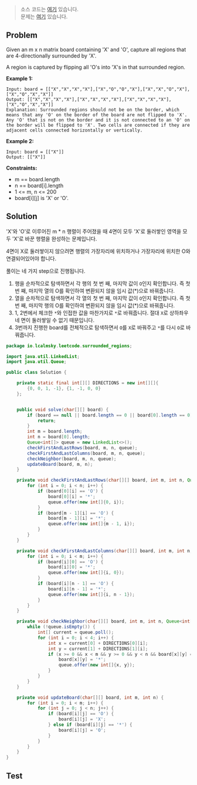 > 소스 코드는 [여기](https://github.com/lcalmsky/leetcode/blob/master/src/main/java/io/lcalmsky/leetcode/surrounded_regions/Solution.java) 있습니다.  
> 문제는 [여기](https://leetcode.com/problems/surrounded-regions/) 있습니다.

## Problem

Given an m x n matrix board containing 'X' and 'O', capture all regions that are 4-directionally surrounded by 'X'.

A region is captured by flipping all 'O's into 'X's in that surrounded region.

**Example 1:**

```text
Input: board = [["X","X","X","X"],["X","O","O","X"],["X","X","O","X"],["X","O","X","X"]]
Output: [["X","X","X","X"],["X","X","X","X"],["X","X","X","X"],["X","O","X","X"]]
Explanation: Surrounded regions should not be on the border, which means that any 'O' on the border of the board are not flipped to 'X'. Any 'O' that is not on the border and it is not connected to an 'O' on the border will be flipped to 'X'. Two cells are connected if they are adjacent cells connected horizontally or vertically.
```

**Example 2:**

```text
Input: board = [["X"]]
Output: [["X"]]
```

**Constraints:**

* m == board.length
* n == board[i].length
* 1 <= m, n <= 200
* board[i][j] is 'X' or 'O'.

## Solution

'X'와 'O'로 이루어진 m * n 행렬이 주어졌을 때 4면이 모두 'X'로 둘러쌓인 영역을 모두 'X'로 바꾼 행렬을 완성하는 문제입니다.

4면이 X로 둘러쌓이지 않으려면 행렬의 가장자리에 위치하거나 가장자리에 위치한 O와 연결되어있어야 합니다.

풀이는 네 가지 step으로 진행됩니다.

1. 행을 순차적으로 탐색하면서 각 행의 첫 번 째, 마지막 값이 `O`인지 확인합니다. 즉 첫 번 째, 마지막 열의 O를 확인하여 변환되지 않을 임시 값(*)으로 바꿔줍니다. 
2. 열을 순차적으로 탐색하면서 각 열의 첫 번 째, 마지막 값이 `O`인지 확인합니다. 즉 첫 번 째, 마지막 행의 O를 확인하여 변환되지 않을 임시 값(*)으로 바꿔줍니다.
3. 1, 2번에서 체크한 `*`와 인접한 값을 마찬가지로 `*`로 바꿔줍니다. 절대 `X`로 상하좌우 네 면이 둘러쌓일 수 없기 때문입니다.
4. 3번까지 진행한 board를 전체적으로 탐색하면서 `O`를 `X`로 바꿔주고 `*`를 다시 `O`로 바꿔줍니다.

```java
package io.lcalmsky.leetcode.surrounded_regions;

import java.util.LinkedList;
import java.util.Queue;

public class Solution {

    private static final int[][] DIRECTIONS = new int[][]{
        {0, 0, 1, -1}, {1, -1, 0, 0}
    };


    public void solve(char[][] board) {
        if (board == null || board.length == 0 || board[0].length == 0) {
            return;
        }
        int m = board.length;
        int n = board[0].length;
        Queue<int[]> queue = new LinkedList<>();
        checkFirstAndLastRows(board, m, n, queue);
        checkFirstAndLastColumns(board, m, n, queue);
        checkNeighbor(board, m, n, queue);
        updateBoard(board, m, n);
    }

    private void checkFirstAndLastRows(char[][] board, int m, int n, Queue<int[]> queue) {
        for (int i = 0; i < n; i++) {
            if (board[0][i] == 'O') {
                board[0][i] = '*';
                queue.offer(new int[]{0, i});
            }
            if (board[m - 1][i] == 'O') {
                board[m - 1][i] = '*';
                queue.offer(new int[]{m - 1, i});
            }
        }
    }

    private void checkFirstAndLastColumns(char[][] board, int m, int n, Queue<int[]> queue) {
        for (int i = 0; i < m; i++) {
            if (board[i][0] == 'O') {
                board[i][0] = '*';
                queue.offer(new int[]{i, 0});
            }
            if (board[i][n - 1] == 'O') {
                board[i][n - 1] = '*';
                queue.offer(new int[]{i, n - 1});
            }
        }
    }

    private void checkNeighbor(char[][] board, int m, int n, Queue<int[]> queue) {
        while (!queue.isEmpty()) {
            int[] current = queue.poll();
            for (int i = 0; i < 4; i++) {
                int x = current[0] + DIRECTIONS[0][i];
                int y = current[1] + DIRECTIONS[1][i];
                if (x >= 0 && x < m && y >= 0 && y < n && board[x][y] == 'O') {
                    board[x][y] = '*';
                    queue.offer(new int[]{x, y});
                }
            }
        }
    }

    private void updateBoard(char[][] board, int m, int n) {
        for (int i = 0; i < m; i++) {
            for (int j = 0; j < n; j++) {
                if (board[i][j] == 'O') {
                    board[i][j] = 'X';
                } else if (board[i][j] == '*') {
                    board[i][j] = 'O';
                }
            }
        }
    }
}
```

## Test